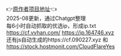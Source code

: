 👉[原作者项目地址](https://github.com/ethgan/yxip)👈<br>
2025-08更新，通过Chatgpt整理<br>
每6小时自动抓取的优选ip，形成ip.txt  
https://cf.vvhan.com/  https://ip.164746.xyz  
还有js自动生成的https://cf.090227.xyz 和 https://stock.hostmonit.com/CloudFlareYes
